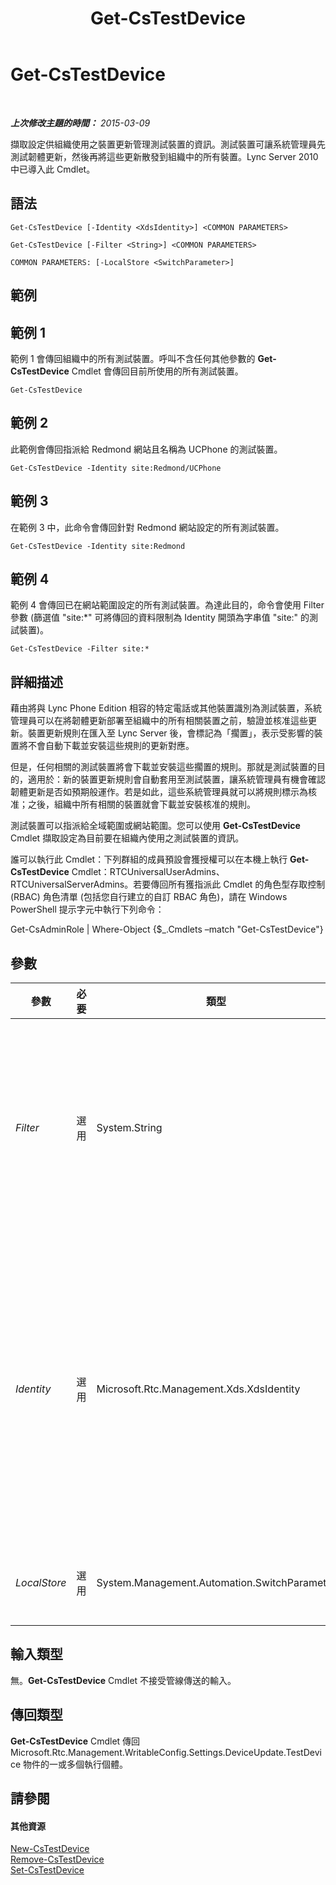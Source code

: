 ﻿---
title: Get-CsTestDevice
TOCTitle: Get-CsTestDevice
ms:assetid: 4c88d448-4130-40de-b7e9-7389922322f4
ms:mtpsurl: https://technet.microsoft.com/zh-tw/library/Gg398304(v=OCS.15)
ms:contentKeyID: 49290846
ms.date: 08/10/2015
mtps_version: v=OCS.15
ms.translationtype: HT
---

# Get-CsTestDevice

 

_**上次修改主題的時間：** 2015-03-09_

擷取設定供組織使用之裝置更新管理測試裝置的資訊。測試裝置可讓系統管理員先測試韌體更新，然後再將這些更新散發到組織中的所有裝置。Lync Server 2010 中已導入此 Cmdlet。

## 語法

    Get-CsTestDevice [-Identity <XdsIdentity>] <COMMON PARAMETERS>

    Get-CsTestDevice [-Filter <String>] <COMMON PARAMETERS>

    COMMON PARAMETERS: [-LocalStore <SwitchParameter>]

## 範例

## 範例 1

範例 1 會傳回組織中的所有測試裝置。呼叫不含任何其他參數的 **Get-CsTestDevice** Cmdlet 會傳回目前所使用的所有測試裝置。

    Get-CsTestDevice

## 範例 2

此範例會傳回指派給 Redmond 網站且名稱為 UCPhone 的測試裝置。

    Get-CsTestDevice -Identity site:Redmond/UCPhone

## 範例 3

在範例 3 中，此命令會傳回針對 Redmond 網站設定的所有測試裝置。

``` 
Get-CsTestDevice -Identity site:Redmond  
```

## 範例 4

範例 4 會傳回已在網站範圍設定的所有測試裝置。為達此目的，命令會使用 Filter 參數 (篩選值 "site:\*" 可將傳回的資料限制為 Identity 開頭為字串值 "site:" 的測試裝置)。

    Get-CsTestDevice -Filter site:*

## 詳細描述

藉由將與 Lync Phone Edition 相容的特定電話或其他裝置識別為測試裝置，系統管理員可以在將韌體更新部署至組織中的所有相關裝置之前，驗證並核准這些更新。裝置更新規則在匯入至 Lync Server 後，會標記為「擱置」，表示受影響的裝置將不會自動下載並安裝這些規則的更新對應。

但是，任何相關的測試裝置將會下載並安裝這些擱置的規則。那就是測試裝置的目的，適用於：新的裝置更新規則會自動套用至測試裝置，讓系統管理員有機會確認韌體更新是否如預期般運作。若是如此，這些系統管理員就可以將規則標示為核准；之後，組織中所有相關的裝置就會下載並安裝核准的規則。

測試裝置可以指派給全域範圍或網站範圍。您可以使用 **Get-CsTestDevice** Cmdlet 擷取設定為目前要在組織內使用之測試裝置的資訊。

誰可以執行此 Cmdlet：下列群組的成員預設會獲授權可以在本機上執行 **Get-CsTestDevice** Cmdlet：RTCUniversalUserAdmins、RTCUniversalServerAdmins。若要傳回所有獲指派此 Cmdlet 的角色型存取控制 (RBAC) 角色清單 (包括您自行建立的自訂 RBAC 角色)，請在 Windows PowerShell 提示字元中執行下列命令：

Get-CsAdminRole | Where-Object {$\_.Cmdlets –match "Get-CsTestDevice"}

## 參數


<table>
<colgroup>
<col style="width: 25%" />
<col style="width: 25%" />
<col style="width: 25%" />
<col style="width: 25%" />
</colgroup>
<thead>
<tr class="header">
<th>參數</th>
<th>必要</th>
<th>類型</th>
<th>說明</th>
</tr>
</thead>
<tbody>
<tr class="odd">
<td><p><em>Filter</em></p></td>
<td><p>選用</p></td>
<td><p>System.String</p></td>
<td><p>可您在指定要傳回之測試裝置時使用萬用字元。例如，若要傳回已在網站範圍設定的所有測試裝置集合，請使用下列語法：-Filter &quot;site:*&quot;。若要傳回 Identity 中有 &quot;EMEA&quot; 一詞的所有裝置，請使用下列語法：-Filter &quot;*EMEA*&quot;。請注意，Filter 只能在測試裝置集合的 Identity 上有作用；您無法針對其他集合屬性進行篩選。</p></td>
</tr>
<tr class="even">
<td><p><em>Identity</em></p></td>
<td><p>選用</p></td>
<td><p>Microsoft.Rtc.Management.Xds.XdsIdentity</p></td>
<td><p>表示要傳回之測試裝置的 Identity。若要參考名稱為 UCPhone 的個別裝置 (儲存於全域集合中)，請使用下列語法：-Identity global/UCPhone。若要參考在網站集合中找到的裝置，請使用類似下列的語法：-Identity site:Redmond/UCPhone。若要參考整個集合，請省略裝置名稱。例如，下列語法會傳回針對 Redmond 網站設定的所有測試裝置：-Identity site:Redmond。</p>
<p>請注意，如有指定 Identity，即無法使用萬用字元。</p></td>
</tr>
<tr class="odd">
<td><p><em>LocalStore</em></p></td>
<td><p>選用</p></td>
<td><p>System.Management.Automation.SwitchParameter</p></td>
<td><p>從中央管理存放區的本機複本擷取測試裝置資料，而非從中央管理存放區本身擷取。</p></td>
</tr>
</tbody>
</table>


## 輸入類型

無。**Get-CsTestDevice** Cmdlet 不接受管線傳送的輸入。

## 傳回類型

**Get-CsTestDevice** Cmdlet 傳回 Microsoft.Rtc.Management.WritableConfig.Settings.DeviceUpdate.TestDevice 物件的一或多個執行個體。

## 請參閱

#### 其他資源

[New-CsTestDevice](new-cstestdevice.md)  
[Remove-CsTestDevice](remove-cstestdevice.md)  
[Set-CsTestDevice](set-cstestdevice.md)

